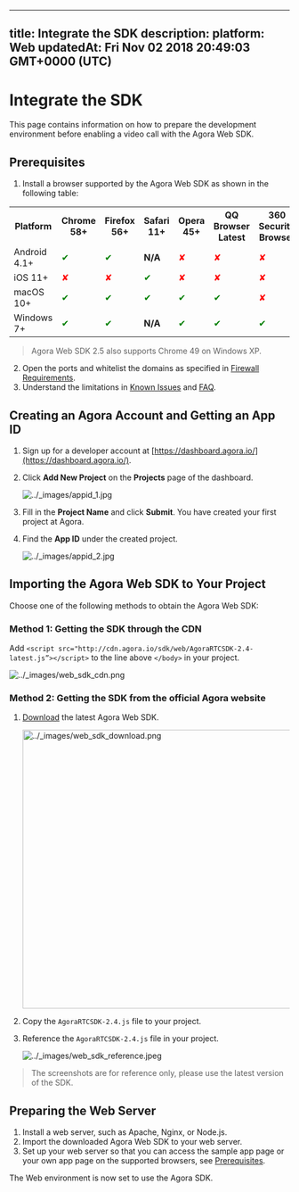 
---
title: Integrate the SDK
description: 
platform: Web
updatedAt: Fri Nov 02 2018 20:49:03 GMT+0000 (UTC)
---
# Integrate the SDK
This page contains information on how to prepare the development environment before enabling a video call with the Agora Web SDK.

## <a name = "pre"></a>Prerequisites

1. Install a browser supported by the Agora Web SDK as shown in the following table:
  <table>
  <tr>
    <th>Platform</th>
    <th>Chrome 58+</th>
    <th>Firefox 56+</th>
    <th>Safari 11+</th>
    <th>Opera 45+</th>
    <th>QQ Browser Latest</th>
    <th>360 Security  Browser</th>
    <th>Wechat Built-in Browser</th>
  </tr>
   <tr>
    <td>Android 4.1+</td>
    <td><font color="green">✔</td>
    <td><font color="green">✔</td>
		<td><b>N/A</b></td>
    <td><font color="red">✘</td>
    <td><font color="red">✘</td>
    <td><font color="red">✘</td>
    <td><font color="red">✘</td>
  </tr>
  <tr>
    <td>iOS 11+</td>
    <td><font color="red">✘</td>
    <td><font color="red">✘</td>
    <td><font color="green">✔</td>
    <td><font color="red">✘</td>
    <td><font color="red">✘</td>
    <td><font color="red">✘</td>
    <td><font color="red">✘</td>
  </tr>
  <tr>
    <td>macOS 10+</td>
    <td><font color="green">✔</td>
    <td><font color="green">✔</td>
    <td><font color="green">✔</td>
    <td><font color="green">✔</td>
    <td><font color="green">✔</td>
    <td><font color="red">✘</td>
    <td><font color="red">✘</td>
  </tr>
  <tr>
    <td>Windows 7+</td>
    <td><font color="green">✔</td>
    <td><font color="green">✔</td>
		<td><b>N/A</b></td>
    <td><font color="green">✔</td>
    <td><font color="green">✔</td>
    <td><font color="green">✔</td>
    <td><font color="red">✘</td>
  </tr>
</table>

> Agora Web SDK 2.5 also supports Chrome 49 on Windows XP.

2. Open the ports and whitelist the domains as specified in [Firewall Requirements](../../en/Agora%20Platform/firewall.md).
3. Understand the limitations in [Known Issues](../../en/Video/release_web_video.md) and [FAQ](https://docs.agora.io/en/2.4.1/faq/faq/web).

## Creating an Agora Account and Getting an App ID

1. Sign up for a developer account at [https://dashboard.agora.io/](https://dashboard.agora.io/).

2. Click **Add New Project** on the **Projects** page of the dashboard.

   <img alt="../_images/appid_1.jpg" src="https://web-cdn.agora.io/docs-files/en/appid_1.jpg" />

3. Fill in the **Project Name** and click **Submit**. You have created your first project at Agora.

4. Find the **App ID** under the created project.

   <img alt="../_images/appid_2.jpg" src="https://web-cdn.agora.io/docs-files/en/appid_2.jpg" />


## Importing the Agora Web SDK to Your Project

Choose one of the following methods to obtain the Agora Web SDK:

### Method 1: Getting the SDK through the CDN

Add `<script src="http://cdn.agora.io/sdk/web/AgoraRTCSDK-2.4-latest.js”></script>` to the line above `</body>` in your project.

<img alt="../_images/web_sdk_cdn.png" src="https://web-cdn.agora.io/docs-files/en/web_sdk_cdn.png" />

### Method 2: Getting the SDK from the official Agora website

1. [Download](https://docs.agora.io/en/Agora%20Platform/downloads) the latest Agora Web SDK.

   <img alt="../_images/web_sdk_download.png" src="https://web-cdn.agora.io/docs-files/en/web_sdk_download.png" style="width: 500px;"/>

2. Copy the `AgoraRTCSDK-2.4.js` file to your project.

3. Reference the `AgoraRTCSDK-2.4.js` file in your project.

   <img alt="../_images/web_sdk_reference.jpeg" src="https://web-cdn.agora.io/docs-files/en/web_sdk_reference.jpeg" />

> The screenshots are for reference only, please use the latest version of the SDK.

## Preparing the Web Server

1. Install a web server, such as Apache, Nginx, or Node.js.
2. Import the downloaded Agora Web SDK to your web server.
3. Set up your web server so that you can access the sample app page or your own app page on the supported browsers, see [Prerequisites](#pre).

The Web environment is now set to use the Agora SDK.
